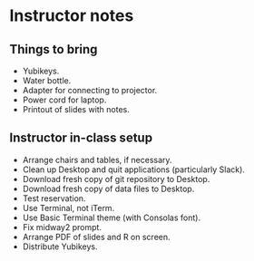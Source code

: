 # Instructor notes

## Things to bring

+ Yubikeys.
+ Water bottle.
+ Adapter for connecting to projector.
+ Power cord for laptop.
+ Printout of slides with notes.

## Instructor in-class setup

+ Arrange chairs and tables, if necessary.
+ Clean up Desktop and quit applications (particularly Slack).
+ Download fresh copy of git repository to Desktop.
+ Download fresh copy of data files to Desktop.
+ Test reservation.
+ Use Terminal, not iTerm.
+ Use Basic Terminal theme (with Consolas font).
+ Fix midway2 prompt.
+ Arrange PDF of slides and R on screen.
+ Distribute Yubikeys.

